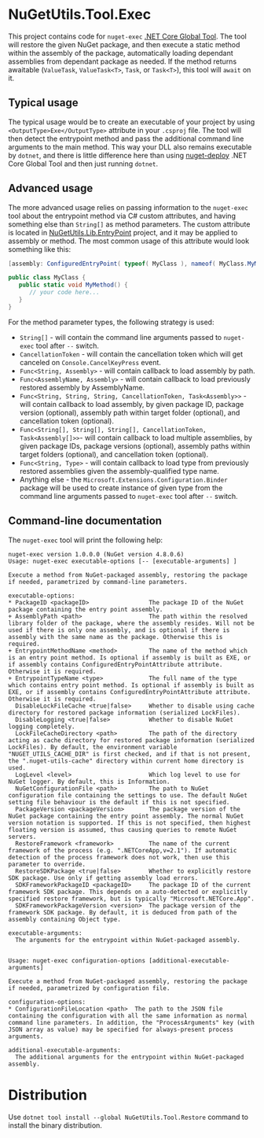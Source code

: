 # NuGetUtils.Tool.Exec

This project contains code for `nuget-exec` [.NET Core Global Tool](https://aka.ms/global-tools).
The tool will restore the given NuGet package, and then execute a static method within the assembly of the package, automatically loading dependant assemblies from dependant package as needed.
If the method returns awaitable (`ValueTask`, `ValueTask<T>`, `Task`, or `Task<T>`), this tool will `await` on it.

## Typical usage

The typical usage would be to create an executable of your project by using `<OutputType>Exe</OutputType>` attribute in your `.csproj` file.
The tool will then detect the entrypoint method and pass the additional command line arguments to the main method.
This way your DLL also remains executable by `dotnet`, and there is little difference here than using [nuget-deploy](../NuGetUtils.Tool.Deploy) .NET Core Global Tool and then just running `dotnet`.

## Advanced usage

The more advanced usage relies on passing information to the `nuget-exec` tool about the entrypoint method via C# custom attributes, and having something else than `String[]` as method parameters.
The custom attribute is located in [NuGetUtils.Lib.EntryPoint](../NuGetUtils.Lib.EntryPoint) project, and it may be applied to assembly or method.
The most common usage of this attribute would look something like this:
```cs
[assembly: ConfiguredEntryPoint( typeof( MyClass ), nameof( MyClass.MyMethod ) )]

public class MyClass {
   public static void MyMethod() {
      // your code here...
   }
}
```

For the method parameter types, the following strategy is used:
- `String[]` - will contain the command line arguments passed to `nuget-exec` tool after `--` switch.
- `CancellationToken` - will contain the cancellation token which will get canceled on `Console.CancelKeyPress` event.
- `Func<String, Assembly>` - will contain callback to load assembly by path.
- `Func<AssemblyName, Assembly>` - will contain callback to load previously restored assembly by AssemblyName.
- `Func<String, String, String, CancellationToken, Task<Assembly>>` - will contain callback to load assembly, by given package ID, package version (optional), assembly path within target folder (optional), and cancellation token (optional).
- `Func<String[], String[], String[], CancellationToken, Task<Assembly[]>>`- will contain callback to load multiple assemblies, by given package IDs, package versions (optional), assembly paths within target folders (optional), and cancellation token (optional).
- `Func<String, Type>` - will contain callback to load type from previously restored assemblies given the assembly-qualified type name.
- Anything else - the `Microsoft.Extensions.Configuration.Binder` package will be used to create instance of given type from the command line arguments passed to `nuget-exec` tool after `--` switch.

## Command-line documentation

The `nuget-exec` tool will print the following help:
```
nuget-exec version 1.0.0.0 (NuGet version 4.8.0.6)
Usage: nuget-exec executable-options [-- [executable-arguments] ]

Execute a method from NuGet-packaged assembly, restoring the package if needed, parametrized by command-line parameters.

executable-options:
* PackageID <packageID>                 The package ID of the NuGet package containing the entry point assembly.
+ AssemblyPath <path>                   The path within the resolved library folder of the package, where the assembly resides. Will not be used if there is only one assembly, and is optional if there is assembly with the same name as the package. Otherwise this is required.
+ EntrypointMethodName <method>         The name of the method which is an entry point method. Is optional if assembly is built as EXE, or if assembly contains ConfiguredEntryPointAttribute attribute. Otherwise it is required.
+ EntrypointTypeName <type>             The full name of the type which contains entry point method. Is optional if assembly is built as EXE, or if assembly contains ConfiguredEntryPointAttribute attribute. Otherwise it is required.
  DisableLockFileCache <true|false>     Whether to disable using cache directory for restored package information (serialized LockFiles).
  DisableLogging <true|false>           Whether to disable NuGet logging completely.
  LockFileCacheDirectory <path>         The path of the directory acting as cache directory for restored package information (serialized LockFiles). By default, the environment variable "NUGET_UTILS_CACHE_DIR" is first checked, and if that is not present, the ".nuget-utils-cache" directory within current home directory is used.
  LogLevel <level>                      Which log level to use for NuGet logger. By default, this is Information.
  NuGetConfigurationFile <path>         The path to NuGet configuration file containing the settings to use. The default NuGet setting file behaviour is the default if this is not specified.
  PackageVersion <packageVersion>       The package version of the NuGet package containing the entry point assembly. The normal NuGet version notation is supported. If this is not specified, then highest floating version is assumed, thus causing queries to remote NuGet servers.
  RestoreFramework <framework>          The name of the current framework of the process (e.g. ".NETCoreApp,v=2.1"). If automatic detection of the process framework does not work, then use this parameter to override.
  RestoreSDKPackage <true|false>        Whether to explicitly restore SDK package. Use only if getting assembly load errors.
  SDKFrameworkPackageID <packageID>     The package ID of the current framework SDK package. This depends on a auto-detected or explicitly specified restore framework, but is typically "Microsoft.NETCore.App".
  SDKFrameworkPackageVersion <version>  The package version of the framework SDK package. By default, it is deduced from path of the assembly containing Object type.

executable-arguments:
  The arguments for the entrypoint within NuGet-packaged assembly.


Usage: nuget-exec configuration-options [additional-executable-arguments]

Execute a method from NuGet-packaged assembly, restoring the package if needed, parametrized by configuration file.

configuration-options:
* ConfigurationFileLocation <path>  The path to the JSON file containing the configuration with all the same information as normal command line parameters. In addition, the "ProcessArguments" key (with JSON array as value) may be specified for always-present process arguments.

additional-executable-arguments:
  The additional arguments for the entrypoint within NuGet-packaged assembly.
```


# Distribution

Use `dotnet tool install --global NuGetUtils.Tool.Restore` command to install the binary distribution.